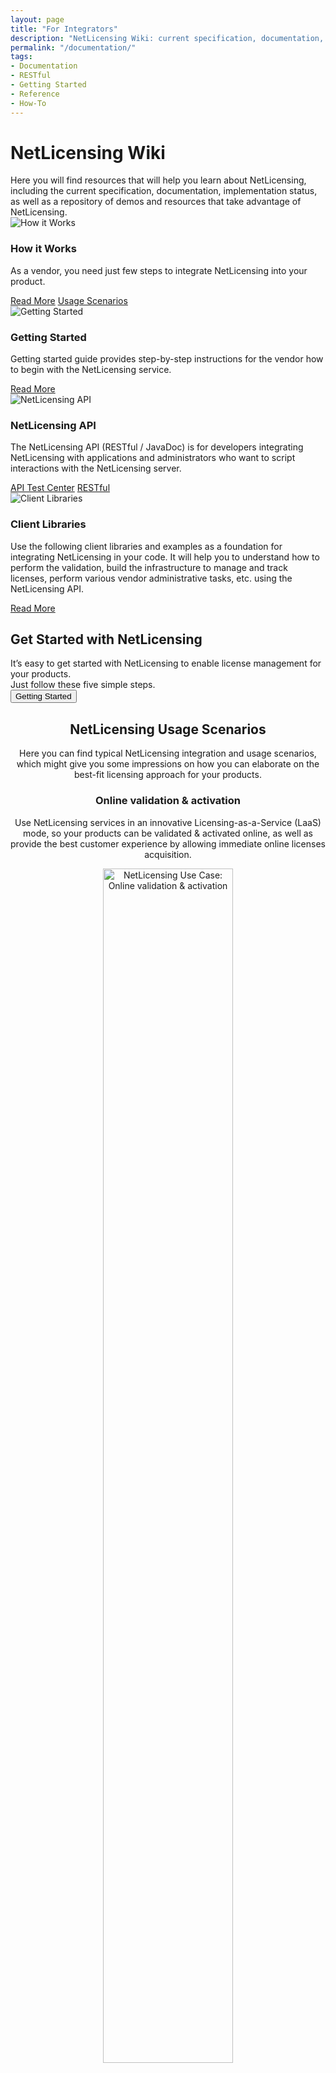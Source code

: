 ```yaml
---
layout: page
title: "For Integrators"
description: "NetLicensing Wiki: current specification, documentation, implementation status, as well as a repository of examples and resources"
permalink: "/documentation/"
tags:
- Documentation
- RESTful
- Getting Started
- Reference
- How-To
---
```

<div class="row NL_banner">
    <div class="col-md-6 col-md-offset-3 NL_about_page">
        <h1>NetLicensing Wiki</h1>
        <span>Here you will find resources that will help you learn about NetLicensing, including the current specification, documentation, implementation status, as well as a repository of demos and resources that take advantage of NetLicensing.</span>
    </div>
</div>

<div class="row NL_block">
    <div class="col-md-6">
        <div class="docu-card">
            <img class="image col-md-4" src="{{ '/img/how_it_works.png' | prepend: site.baseurl | prepend: site.url }}" alt="How it Works">
            <div class="content col-md-8">
                <h3 class="title">How it Works</h3>
                <p>As a vendor, you need just few steps to integrate NetLicensing into your product.</p>
            </div>
            <div class="action col-md-12">
                <a href="https://netlicensing.io/wiki/overview">Read More</a>
                <a href="#usage-scenarios">Usage Scenarios</a>
            </div>
        </div>
    </div>
    <div class="col-md-6">
        <div class="docu-card">
            <img class="image col-md-4" src="{{ '/img/getting_started.png' | prepend: site.baseurl | prepend: site.url }}" alt="Getting Started">
            <div class="content col-md-8">
                <h3 class="title">Getting Started</h3>
                <p>Getting started guide provides step-by-step instructions for the vendor how to begin with the
                    NetLicensing service.</p>
            </div>
            <div class="action col-md-12">
                <a href="https://netlicensing.io/getting-started/">Read More</a>
            </div>
        </div>
    </div>
</div>
<div class="row NL_block">
    <div class="col-md-6">
        <div class="docu-card">
            <img class="image col-md-4" src="{{ '/img/api.png' | prepend: site.baseurl | prepend: site.url }}" alt="NetLicensing API">
            <div class="content col-md-8">
                <h3 class="title">NetLicensing API</h3>
                <p>The NetLicensing API (RESTful / JavaDoc) is for developers integrating NetLicensing with applications
                    and
                    administrators who want to script interactions with the NetLicensing server.</p>
            </div>
            <div class="action col-md-12">
                <a href="https://netlicensing.io/NetLicensing-API/">API Test Center</a>
                <a href="https://netlicensing.io/wiki/restful-api">RESTful</a>
            </div>
        </div>
    </div>
    <div class="col-md-6">
        <div class="docu-card">
            <img class="image col-md-4" src="{{ '/img/libraries.png' | prepend: site.baseurl | prepend: site.url }}" alt="Client Libraries">
            <div class="content col-md-8">
                <h3 class="title">Client Libraries</h3>
                <p>Use the following client libraries and examples as a foundation for integrating NetLicensing in
                    your
                    code. It will help you to understand how to perform the validation, build the infrastructure to
                    manage
                    and track licenses, perform various vendor administrative tasks, etc. using the NetLicensing
                    API.</p>
            </div>
            <div class="action col-md-12">
                <a href="https://netlicensing.io/wiki/client-libraries">Read More</a>
            </div>
        </div>
    </div>
</div>

<div class="row">
    <div class="col-md-12 NL_container">
        <div class="col-md-6 col-md-offset-3 NL_container_text">
            <h2>Get Started with NetLicensing</h2>
            <span>It’s easy to get started with NetLicensing to enable license management for your products.<br>Just follow these five simple steps.</span>
            <form action="/getting-started/" method="GET"
                  name="Getting Started" id="Getting-started"
                  novalidate>
                <button type="submit" class="NL_button button_main NL_dark_btn NL_wide_btn">
                    <i class="fa fa-rocket"></i>Getting Started
                </button>
            </form>
        </div>
    </div>
</div>

<div id="usage-scenarios" class="row NL_block" style="text-align:center;">
    <h2 class="col-md-12">NetLicensing Usage Scenarios</h2>
    <p class="col-md-8 col-md-offset-2">Here you can find typical NetLicensing integration and usage scenarios, which might give you some impressions on how you can elaborate on the best-fit licensing approach for your products.</p>
</div>

<div class="row NL_block" style="text-align:center;">
    <h3 class="col-md-12">Online validation & activation</h3>
    <p class="col-md-8 col-md-offset-2">Use NetLicensing services in an innovative Licensing-as-a-Service (LaaS) mode, so your products can be validated & activated online, as well as provide the best customer experience by allowing immediate online licenses acquisition.</p>
    <figure>
        <div class="image">
            <img src="{{ '/img/usage-scenarios/netlicensing-online.png' | prepend: site.baseurl | prepend: site.url }}" alt="NetLicensing Use Case: Online validation & activation" width="70%">
        </div>
    </figure>
</div>

<div class="row NL_block" style="text-align:center;">
    <h3 class="col-md-12">Online validation using NetLicensing Agent on vendors’ premises</h3>
    <p class="col-md-8 col-md-offset-2">NetLicensing core services are hosted on very reliable and scalable architecture with the high availability. Nevertheless, based on the vendors demand, fault-tolerant infrastructure can be established by deploying <a href="https://netlicensing.io/wiki/netlicensing-agent">NetLicensing Agent</a> on vendor’s premises, so this additional installation will allow the vendor to ensure availability using his own infrastructure.</p>
    <figure>
        <div class="image">
            <img src="{{ '/img/usage-scenarios/netlicensing-agent-vendor.png' | prepend: site.baseurl | prepend: site.url }}" alt="NetLicensing Use Case: Online validation using NetLicensing Agent on vendors’ premises" width="70%">
        </div>
    </figure>
</div>

<div class="row NL_block" style="text-align:center;">
    <h3 class="col-md-12">Offline validation using NetLicensing Agent on customers’ premises</h3>
    <p class="col-md-8 col-md-offset-2">In some environments access to the NetLicensing cloud services is not possible for technical or organizational reasons, such as no internet connectivity or security restrictions. To enable NetLicensing functionality even in such restricted environments, we offer <a href="https://netlicensing.io/wiki/netlicensing-agent">NetLicensing Agent</a> - a standalone module, which is able to operate without connectivity to the NetLicensing cloud services and responding in a local network or on a local host to the validation requests same as the NetLicensing cloud service does.</p>
    <figure>
        <div class="image">
            <img src="{{ '/img/usage-scenarios/netlicensing-agent-customer.png' | prepend: site.baseurl | prepend: site.url }}" alt="NetLicensing Use Case: Offline validation using NetLicensing Agent on customers’ premises" width="70%">
        </div>
    </figure>
</div>

<div class="row NL_block" style="text-align:center;">
    <h3 class="col-md-12">Offline validation using TTL & Cache</h3>
    <p class="col-md-8 col-md-offset-2">This is a typical scenario, which can be used for mobile applications and IoT devices in order to reduce outgoing traffic on validation requests. Initial successful response from NetLicensing validation can be  cached in the application for the defined Time-To-Live interval and used to enable product functionalities.</p>
    <figure>
        <div class="image">
            <img src="{{ '/img/usage-scenarios/netlicensing-offline-ttl-cache.png' | prepend: site.baseurl | prepend: site.url }}" alt="NetLicensing Use Case: Offline validation using TTL & Cache" width="70%">
        </div>
    </figure>
</div>

<div class="row NL_block" style="text-align:center;">
    <h3 class="col-md-12">3pp e-commerce integration using NetLicensing Gateway</h3>
    <p class="col-md-8 col-md-offset-2">Integration with NetLicensing doesn’t mean, that existing sales channels need to be changed. You can use established e-commerce (FastSpring, MyCommerce, PrestaShop, SendOwl, etc.) platforms for licenses checkout process and configure fulfillment / web-hocks process to be used in the combination with <a href="https://netlicensing.io/wiki/gateway">NetLicensing Gateway</a>. So all acquired licenses will be available and assigned to the customer for later validation in NetLicensing.</p>
    <figure>
        <div class="image">
            <img src="{{ '/img/usage-scenarios/netlicensing-integration-ecommerce.png' | prepend: site.baseurl | prepend: site.url }}" alt="NetLicensing Use Case: 3pp e-commerce integration using NetLicensing Gateway" width="70%">
        </div>
    </figure>
</div>

<div class="row NL_block" style="text-align:center;">
    <h3 class="col-md-12">ERP & CRM integration using NetLicensing RESTful API</h3>
    <p class="col-md-8 col-md-offset-2">The best synergies can be achieved via integration of your CRM, CMS, ERP & BI and NetLicensing services. Transform your  existing systems in “one-stop-shop” for all customer and process relevant metrics and  access retrieve NetLicensing assets assigned to your customers in the above systems.</p>
    <figure>
        <div class="image">
            <img src="{{ '/img/usage-scenarios/netlicensing-integration-erp-crm-bi.png' | prepend: site.baseurl | prepend: site.url }}" alt="NetLicensing Use Case: ERP & CRM integration using NetLicensing RESTful API" width="70%">
        </div>
    </figure>
</div>

<div class="row">
    <div class="col-md-12 NL_form_light NL_block">
        <div class="col-md-8 col-md-offset-2 NL_form_light_text">
            <h2>NetLicensing Case Studies</h2>
            <span>Check out our Case Studies to see how we have helped create license management solutions across a diverse range of vendors and industry sectors.</span>
            <form action="/case-studies/" method="GET"
                  name="Case Studies" id="case-studies"
                  novalidate>
                <button type="submit" class="NL_button button_main NL_dark_btn NL_wide_btn">
                    <i class="fa fa-paper-plane"></i>View Case Studies
                </button>
            </form>
        </div>
    </div>
</div>
